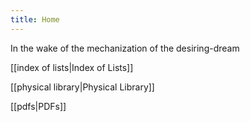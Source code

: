 ```yaml
---
title: Home
---
```

In the wake of the mechanization of the desiring-dream

[[index of lists|Index of Lists]]

[[physical library|Physical Library]]

[[pdfs|PDFs]]
